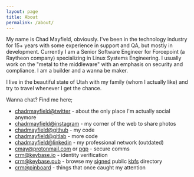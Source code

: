 ```yaml
---
layout: page
title: About
permalink: /about/
---
```


My name is Chad Mayfield, obviously. I've been in the technology industry for 15+ years with some experience in support and QA, but mostly in development.  Currently I am a Senior Software Engineer for Forcepoint (a Raytheon company) specializing in Linux Systems Engineering.  I usually work on the "metal to the middleware" with an emphasis on security and compliance.  I am a builder and a wanna be maker.

I live in the beautiful state of Utah with my family (whom I actually like) and try to travel whenever I get the chance.

Wanna chat? Find me here;

* [chadrmayfield@twitter](https://twitter.com/chadrmayfield) - about the only place I'm actually social anymore
* [chadrmayfield@instagram](https://instagram.com/chadrmayfield) - my corner of the web to share photos
* [chadmayfield@github](https://github.com/chadmayfield) - my code
* [chadmayfield@gitlab](https://gitlab.com/chadmayfield) - more code
* [chadmayfield@linkedin](https://www.linkedin.com/in/chadmayfield) - my professional network (outdated)
* [&#99;&#109;&#97;&#121;&#64;&#112;&#114;&#111;&#116;&#111;&#110;&#109;&#97;&#105;&#108;&#46;&#99;&#111;&#109;](&#109;&#97;&#105;&#108;&#116;&#111;&#58;&#99;&#109;&#97;&#121;&#64;&#112;&#114;&#111;&#116;&#111;&#110;&#109;&#97;&#105;&#108;&#46;&#99;&#111;&#109;) or [pgp](https://pgp.mit.edu/pks/lookup?op=get&search=0xFB46E2A9C06971E1) - secure comms
* [crm@keybase.io](https://keybase.io/crm) - identity verification
* [crm@keybase.pub](https://keybase.pub/crm/) - browse my [signed](https://keybase.io/crm/key.asc) public [kbfs](https://keybase.io/docs/kbfs) directory
* [crm@pinboard](https://pinboard.in/u:crm) - things that once caught my attention
